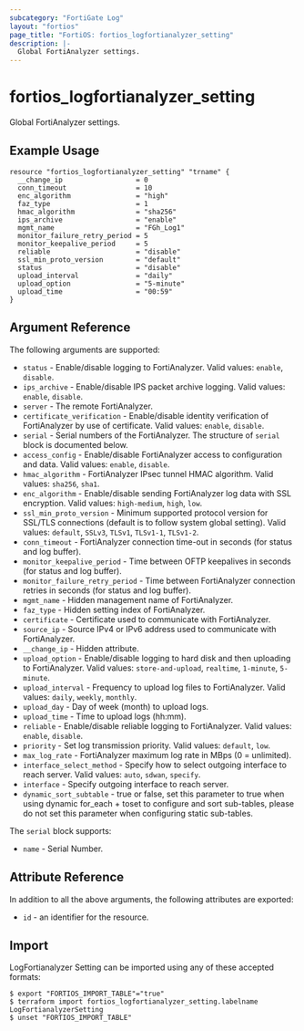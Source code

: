 ```yaml
---
subcategory: "FortiGate Log"
layout: "fortios"
page_title: "FortiOS: fortios_logfortianalyzer_setting"
description: |-
  Global FortiAnalyzer settings.
---
```


# fortios_logfortianalyzer_setting
Global FortiAnalyzer settings.

## Example Usage

```hcl
resource "fortios_logfortianalyzer_setting" "trname" {
  __change_ip                  = 0
  conn_timeout                 = 10
  enc_algorithm                = "high"
  faz_type                     = 1
  hmac_algorithm               = "sha256"
  ips_archive                  = "enable"
  mgmt_name                    = "FGh_Log1"
  monitor_failure_retry_period = 5
  monitor_keepalive_period     = 5
  reliable                     = "disable"
  ssl_min_proto_version        = "default"
  status                       = "disable"
  upload_interval              = "daily"
  upload_option                = "5-minute"
  upload_time                  = "00:59"
}
```

## Argument Reference

The following arguments are supported:

* `status` - Enable/disable logging to FortiAnalyzer. Valid values: `enable`, `disable`.
* `ips_archive` - Enable/disable IPS packet archive logging. Valid values: `enable`, `disable`.
* `server` - The remote FortiAnalyzer.
* `certificate_verification` - Enable/disable identity verification of FortiAnalyzer by use of certificate. Valid values: `enable`, `disable`.
* `serial` - Serial numbers of the FortiAnalyzer. The structure of `serial` block is documented below.
* `access_config` - Enable/disable FortiAnalyzer access to configuration and data. Valid values: `enable`, `disable`.
* `hmac_algorithm` - FortiAnalyzer IPsec tunnel HMAC algorithm. Valid values: `sha256`, `sha1`.
* `enc_algorithm` - Enable/disable sending FortiAnalyzer log data with SSL encryption. Valid values: `high-medium`, `high`, `low`.
* `ssl_min_proto_version` - Minimum supported protocol version for SSL/TLS connections (default is to follow system global setting). Valid values: `default`, `SSLv3`, `TLSv1`, `TLSv1-1`, `TLSv1-2`.
* `conn_timeout` - FortiAnalyzer connection time-out in seconds (for status and log buffer).
* `monitor_keepalive_period` - Time between OFTP keepalives in seconds (for status and log buffer).
* `monitor_failure_retry_period` - Time between FortiAnalyzer connection retries in seconds (for status and log buffer).
* `mgmt_name` - Hidden management name of FortiAnalyzer.
* `faz_type` - Hidden setting index of FortiAnalyzer.
* `certificate` - Certificate used to communicate with FortiAnalyzer.
* `source_ip` - Source IPv4 or IPv6 address used to communicate with FortiAnalyzer.
* `__change_ip` - Hidden attribute.
* `upload_option` - Enable/disable logging to hard disk and then uploading to FortiAnalyzer. Valid values: `store-and-upload`, `realtime`, `1-minute`, `5-minute`.
* `upload_interval` - Frequency to upload log files to FortiAnalyzer. Valid values: `daily`, `weekly`, `monthly`.
* `upload_day` - Day of week (month) to upload logs.
* `upload_time` - Time to upload logs (hh:mm).
* `reliable` - Enable/disable reliable logging to FortiAnalyzer. Valid values: `enable`, `disable`.
* `priority` - Set log transmission priority. Valid values: `default`, `low`.
* `max_log_rate` - FortiAnalyzer maximum log rate in MBps (0 = unlimited).
* `interface_select_method` - Specify how to select outgoing interface to reach server. Valid values: `auto`, `sdwan`, `specify`.
* `interface` - Specify outgoing interface to reach server.
* `dynamic_sort_subtable` - true or false, set this parameter to true when using dynamic for_each + toset to configure and sort sub-tables, please do not set this parameter when configuring static sub-tables.

The `serial` block supports:

* `name` - Serial Number.


## Attribute Reference

In addition to all the above arguments, the following attributes are exported:
* `id` - an identifier for the resource.

## Import

LogFortianalyzer Setting can be imported using any of these accepted formats:
```
$ export "FORTIOS_IMPORT_TABLE"="true"
$ terraform import fortios_logfortianalyzer_setting.labelname LogFortianalyzerSetting
$ unset "FORTIOS_IMPORT_TABLE"
```
